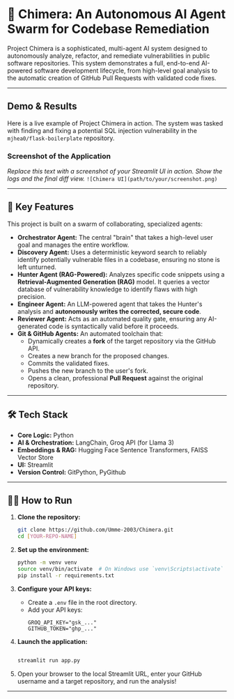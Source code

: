 # 🤖 Chimera: An Autonomous AI Agent Swarm for Codebase Remediation

Project Chimera is a sophisticated, multi-agent AI system designed to autonomously analyze, refactor, and remediate vulnerabilities in public software repositories. This system demonstrates a full, end-to-end AI-powered software development lifecycle, from high-level goal analysis to the automatic creation of GitHub Pull Requests with validated code fixes.

---

##  Demo & Results

Here is a live example of Project Chimera in action. The system was tasked with finding and fixing a potential SQL injection vulnerability in the `mjhea0/flask-boilerplate` repository.

### Screenshot of the Application
*Replace this text with a screenshot of your Streamlit UI in action. Show the logs and the final diff view.*
`![Chimera UI](path/to/your/screenshot.png)`

---

## 🚀 Key Features

This project is built on a swarm of collaborating, specialized agents:

*   **Orchestrator Agent:** The central "brain" that takes a high-level user goal and manages the entire workflow.
*   **Discovery Agent:** Uses a deterministic keyword search to reliably identify potentially vulnerable files in a codebase, ensuring no stone is left unturned.
*   **Hunter Agent (RAG-Powered):** Analyzes specific code snippets using a **Retrieval-Augmented Generation (RAG)** model. It queries a vector database of vulnerability knowledge to identify flaws with high precision.
*   **Engineer Agent:** An LLM-powered agent that takes the Hunter's analysis and **autonomously writes the corrected, secure code**.
*   **Reviewer Agent:** Acts as an automated quality gate, ensuring any AI-generated code is syntactically valid before it proceeds.
*   **Git & GitHub Agents:** An automated toolchain that:
    *   Dynamically creates a **fork** of the target repository via the GitHub API.
    *   Creates a new branch for the proposed changes.
    *   Commits the validated fixes.
    *   Pushes the new branch to the user's fork.
    *   Opens a clean, professional **Pull Request** against the original repository.

---

## 🛠️ Tech Stack

*   **Core Logic:** Python
*   **AI & Orchestration:** LangChain, Groq API (for Llama 3)
*   **Embeddings & RAG:** Hugging Face Sentence Transformers, FAISS Vector Store
*   **UI:** Streamlit
*   **Version Control:** GitPython, PyGithub

---

## 🏃‍♀️ How to Run

1.  **Clone the repository:**
    ```bash
    git clone https://github.com/Umme-2003/Chimera.git
    cd [YOUR-REPO-NAME]
    ```

2.  **Set up the environment:**
    ```bash
    python -m venv venv
    source venv/bin/activate  # On Windows use `venv\Scripts\activate`
    pip install -r requirements.txt
    ```

3.  **Configure your API keys:**
    *   Create a `.env` file in the root directory.
    *   Add your API keys:
        ```env
        GROQ_API_KEY="gsk_..."
        GITHUB_TOKEN="ghp_..."
        ```

4.  **Launch the application:**
    ```bash

    streamlit run app.py
    ```
5.  Open your browser to the local Streamlit URL, enter your GitHub username and a target repository, and run the analysis!

---
